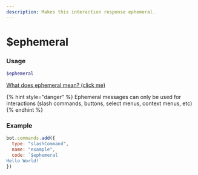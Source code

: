 ```yaml
---
description: Makes this interaction response ephemeral.
---
```


# $ephemeral
### Usage
```php
$ephemeral
```

[What does ephemeral mean? (click me)](https://support.discord.com/hc/en-us/articles/1500000580222-Ephemeral-Messages-FAQ)

{% hint style="danger" %} Ephemeral messages can only be used for interactions (slash commands, buttons, select menus, context menus, etc) {% endhint %} 
 
### Example
```javascript
bot.commands.add({
  type: "slashCommand",
  name: "example",
  code: `$ephemeral
Hello World!`
})
```